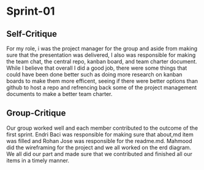 <H1>Sprint-01</H1>
<H2>Self-Critique</H2>
For my role, i was the project manager for the group and aside from making sure that the presentation was delivered,  I also was responsible for making the team chat, the central repo, kanban board, and team charter document. 
While I believe that overall I did a good job, there were some things that could have been done better such as doing more research on kanban boards to make them more efficent, seeing if there were better options than github to host a repo and refrencing back some of the project management documents to make a better team charter.

<h2>Group-Critique</h2>
Our group worked well and each member contributed to the outcome of the first sprint. Endri Baci was responsible for making sure that about,md item was filled and Rohan Jose was responsible for the readme.md. Mahmood did the wireframing for the project and we all worked on the erd diagram.
We all did our part and made sure that we contributed and finished all our items in a timely manner.
